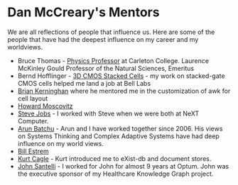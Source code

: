 # Dan McCreary's Mentors

We are all reflections of people that influence us.  Here are some of the people that have had the deepest influence on my career and my worldviews.


* Bruce Thomas - [Physics Professor](https://www.carleton.edu/physics-astronomy/faculty/) at Carleton College.  Laurence McKinley Gould Professor of the Natural Sciences, Emeritus
* Bernd Hofflinger - [3D CMOS Stacked Cells](https://ieeexplore.ieee.org/author/37324751700) - my work on stacked-gate CMOS cells helped me land a job at Bell Labs
* [Brian Kerninghan](https://en.wikipedia.org/wiki/Brian_Kernighan) where he mentored me in the customization of awk for cell layout
* [Howard Moscovitz](https://www.linkedin.com/in/howard-moscovitz-305815/)
* [Steve Jobs](https://en.wikipedia.org/wiki/Steve_Jobs) - I worked with Steve when we were both at NeXT Computer.
* [Arun Batchu](https://www.linkedin.com/in/arunbatchu/) - Arun and I have worked together since 2006.  His views on Systems Thinking and Complex Adaptive Systems have had deep influence on my world views.
* [Bill Estrem](https://www.fullernaples.com/tributes/William-Estrem)
* [Kurt Cagle](https://www.linkedin.com/in/kurtcagle/) - Kurt introduced me to eXist-db and document stores.
* [John Santelli](https://theorg.com/org/unitedhealth-group/org-chart/john-santelli) - I worked for John for almost 9 years at Optum.  John was the executive sponsor of my Healthcare Knowledge Graph project.
